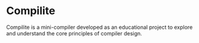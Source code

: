 # Compilite
Compilite is a mini-compiler developed as an educational project to explore and understand the core principles of compiler design. 
